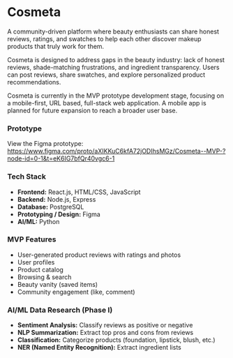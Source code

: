 # Cosmeta
A community-driven platform where beauty enthusiasts can share honest reviews, ratings, and swatches to help each other discover makeup products that truly work for them. 

Cosmeta is designed to address gaps in the beauty industry: lack of honest reviews, shade-matching frustrations, and ingredient transparency. Users can post reviews, share swatches, and explore personalized product recommendations.

Cosmeta is currently in the MVP prototype development stage, focusing on a mobile-first, URL based, full-stack web application. A mobile app is planned for future expansion to reach a broader user base.

### Prototype
View the Figma prototype: https://www.figma.com/proto/aXIKKuC6kfA72jODIhsMGz/Cosmeta--MVP-?node-id=0-1&t=eK6IG7bfQr40vgc6-1

### Tech Stack
- **Frontend:** React.js, HTML/CSS, JavaScript
- **Backend:** Node.js, Express
- **Database:** PostgreSQL
- **Prototyping / Design:** Figma
- **AI/ML:** Python 

### MVP Features
- User-generated product reviews with ratings and photos
- User profiles
- Product catalog
- Browsing & search
- Beauty vanity (saved items)
- Community engagement (like, comment)

### AI/ML Data Research (Phase I)
- **Sentiment Analysis:** Classify reviews as positive or negative
- **NLP Summarization:** Extract top pros and cons from reviews
- **Classification:** Categorize products (foundation, lipstick, blush, etc.)
- **NER (Named Entity Recognition):** Extract ingredient lists
